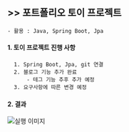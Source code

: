 ## >> 포트폴리오 토이 프로젝트 
    - 활용 : Java, Spring Boot, Jpa 

#### 1. 토이 프로젝트 진행 사항
      1. Spring Boot, Jpa, git 연결
      2. 블로그 기능 추가 완료
          - 테그 기능 추후 추가 예정 
      3. 요구사항에 따른 변경 예정

#### 2. 결과
![실행 이미지](https://cdn.discordapp.com/attachments/911905192407101463/980485864985595975/gif_.gif)
